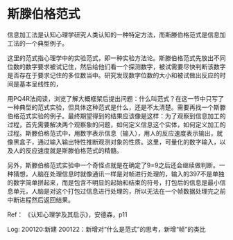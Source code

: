 # 斯滕伯格范式

信息加工法是认知心理学研究人类认知的一种特定方法，而斯滕伯格范式是信息加工法的一个典型例子。

这里的范式指心理学中的实验范式，即一种实验方法论。斯滕伯格范式先放出不同位数的数字要求被试记住，然后给他们看一个探测数字，被试需要尽快判断该数字是否存在于要求记住的多位数当中。研究发现数字位数的大小和被试做出反应的时间是基本呈线性的，

用PQ4R法阅读，浏览了解大概框架后提出问题：什么叫范式？在这一节中只写了一种典型的范式实验，但具体这种范式是什么，还是不太清楚。需要再找一个斯滕伯格范式实验的例子。最终期望得到的结果应该像是这样：为了观察到信息加工的过程，首先需要解决两个观察象的问题，如何定义信息这个实体，如何定义加工的过程。斯滕伯格范式中，用数字表示信息（输入），用人的反应速度表示输出，就像黑盒子，通过输入输出特性推断观测对象的性质。这里，可量化的数字输入，以及人的反应速度就是斯滕伯格范式的精髓。

另外，斯滕伯格范式实验中一个奇怪点就是在确定了9=9之后还会继续做判断。一种猜想，人脑在处理信息时就像通讯一样是对帧进行处理的，输入的397不是单独的数字简单拼起来，而是包含不明显的起始和结束的符号，打包后的信息是最小信息单元，人脑是对这个打包过信息进行处理的，所以无法在一个帧数据处理完之前中断进程然后返回结果。

Ref：
《认知心理学及其启示》，安德森，p11

Log:
200120:新建
200122：新增对“什么是范式”的思考，新增“帧”的类比